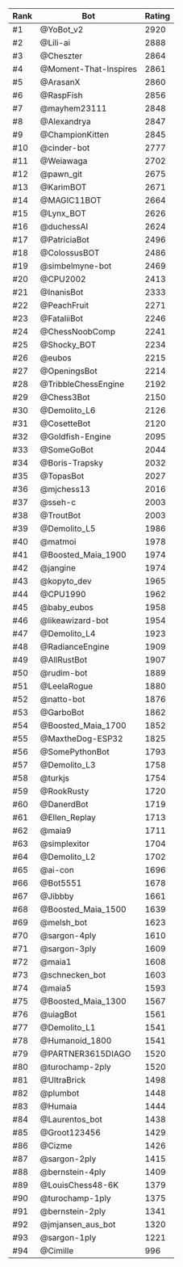 Rank|Bot|Rating
---|---|---
#1|@YoBot_v2|2920
#2|@Lili-ai|2888
#3|@Cheszter|2864
#4|@Moment-That-Inspires|2861
#5|@ArasanX|2860
#6|@RaspFish|2856
#7|@mayhem23111|2848
#8|@Alexandrya|2847
#9|@ChampionKitten|2845
#10|@cinder-bot|2777
#11|@Weiawaga|2702
#12|@pawn_git|2675
#13|@KarimBOT|2671
#14|@MAGIC11BOT|2664
#15|@Lynx_BOT|2626
#16|@duchessAI|2624
#17|@PatriciaBot|2496
#18|@ColossusBOT|2486
#19|@simbelmyne-bot|2469
#20|@CPU2002|2413
#21|@InanisBot|2333
#22|@PeachFruit|2271
#23|@FataliiBot|2246
#24|@ChessNoobComp|2241
#25|@Shocky_BOT|2234
#26|@eubos|2215
#27|@OpeningsBot|2214
#28|@TribbleChessEngine|2192
#29|@Chess3Bot|2150
#30|@Demolito_L6|2126
#31|@CosetteBot|2120
#32|@Goldfish-Engine|2095
#33|@SomeGoBot|2044
#34|@Boris-Trapsky|2032
#35|@TopasBot|2027
#36|@mjchess13|2016
#37|@sseh-c|2003
#38|@TroutBot|2003
#39|@Demolito_L5|1986
#40|@matmoi|1978
#41|@Boosted_Maia_1900|1974
#42|@jangine|1974
#43|@kopyto_dev|1965
#44|@CPU1990|1962
#45|@baby_eubos|1958
#46|@likeawizard-bot|1954
#47|@Demolito_L4|1923
#48|@RadianceEngine|1909
#49|@AllRustBot|1907
#50|@rudim-bot|1889
#51|@LeelaRogue|1880
#52|@natto-bot|1876
#53|@GarboBot|1862
#54|@Boosted_Maia_1700|1852
#55|@MaxtheDog-ESP32|1825
#56|@SomePythonBot|1793
#57|@Demolito_L3|1758
#58|@turkjs|1754
#59|@RookRusty|1720
#60|@DanerdBot|1719
#61|@Ellen_Replay|1713
#62|@maia9|1711
#63|@simplexitor|1704
#64|@Demolito_L2|1702
#65|@ai-con|1696
#66|@Bot5551|1678
#67|@Jibbby|1661
#68|@Boosted_Maia_1500|1639
#69|@melsh_bot|1623
#70|@sargon-4ply|1610
#71|@sargon-3ply|1609
#72|@maia1|1608
#73|@schnecken_bot|1603
#74|@maia5|1593
#75|@Boosted_Maia_1300|1567
#76|@uiagBot|1561
#77|@Demolito_L1|1541
#78|@Humanoid_1800|1541
#79|@PARTNER3615DIAGO|1520
#80|@turochamp-2ply|1520
#81|@UltraBrick|1498
#82|@plumbot|1448
#83|@Humaia|1444
#84|@Laurentos_bot|1438
#85|@Groot123456|1429
#86|@Cizme|1426
#87|@sargon-2ply|1415
#88|@bernstein-4ply|1409
#89|@LouisChess48-6K|1379
#90|@turochamp-1ply|1375
#91|@bernstein-2ply|1341
#92|@jmjansen_aus_bot|1320
#93|@sargon-1ply|1221
#94|@Cimille|996
